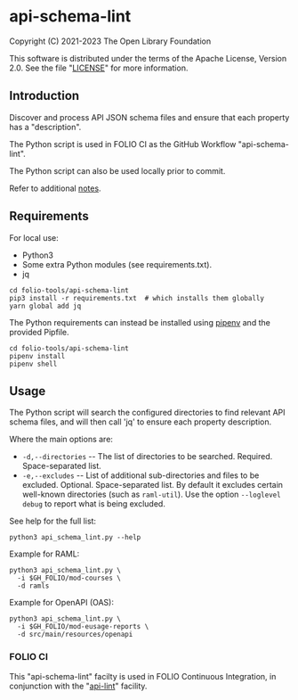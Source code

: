 # api-schema-lint

Copyright (C) 2021-2023 The Open Library Foundation

This software is distributed under the terms of the Apache License,
Version 2.0. See the file "[LICENSE](LICENSE)" for more information.

## Introduction

Discover and process API JSON schema files and ensure that each property has a "description".

The Python script is used in FOLIO CI as the GitHub Workflow "api-schema-lint".

The Python script can also be used locally prior to commit.

Refer to additional [notes](https://dev.folio.org/guides/describe-schema/).

## Requirements

For local use:

* Python3
* Some extra Python modules (see requirements.txt).
* jq

```shell
cd folio-tools/api-schema-lint
pip3 install -r requirements.txt  # which installs them globally
yarn global add jq
```

The Python requirements can instead be installed using [pipenv](https://pipenv.pypa.io/en/latest/basics/) and the provided Pipfile.

```shell
cd folio-tools/api-schema-lint
pipenv install
pipenv shell
```

## Usage

The Python script will search the configured directories to find relevant API schema files, and will then call 'jq' to ensure each property description.

Where the main options are:

* `-d,--directories` -- The list of directories to be searched.
  Required. Space-separated list.
* `-e,--excludes` -- List of additional sub-directories and files to be excluded.
  Optional. Space-separated list.
  By default it excludes certain well-known directories (such as `raml-util`).
  Use the option `--loglevel debug` to report what is being excluded.

See help for the full list:

```shell
python3 api_schema_lint.py --help
```

Example for RAML:

```shell
python3 api_schema_lint.py \
  -i $GH_FOLIO/mod-courses \
  -d ramls
```

Example for OpenAPI (OAS):

```shell
python3 api_schema_lint.py \
  -i $GH_FOLIO/mod-eusage-reports \
  -d src/main/resources/openapi
```

### FOLIO CI

This "api-schema-lint" facilty is used in FOLIO Continuous Integration,
in conjunction with the "[api-lint](https://dev.folio.org/guides/api-lint/)" facility.

